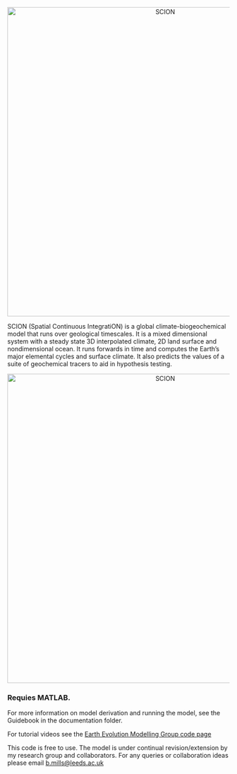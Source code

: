 <p align="center">
  <img src="https://bjwmills.com/wp-content/uploads/2023/09/SCION_banner.png" alt="SCION" style="width:700px;"/>
</p>

SCION (Spatial Continuous IntegratiON) is a global climate-biogeochemical model that runs over geological timescales. It is a mixed dimensional system with a steady state 3D interpolated climate, 2D land surface and nondimensional ocean. It runs forwards in time and computes the Earth’s major elemental cycles and surface climate. It also predicts the values of a suite of geochemical tracers to aid in hypothesis testing. 

<p align="center">
  <img src="http://bjwmills.com/wp-content/uploads/2023/09/SCION_outline.png" alt="SCION" style="width:700px;"/>
</p>

### Requies MATLAB. 

For more information on model derivation and running the model, see the Guidebook in the documentation folder.

For tutorial videos see the [Earth Evolution Modelling Group code page](https://earthevolutionmodelling.com/code)

This code is free to use. The model is under continual revision/extension by my research group and collaborators. For any queries or collaboration ideas please email b.mills@leeds.ac.uk